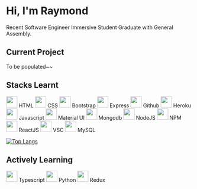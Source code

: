 # Hi, I'm Raymond

Recent Software Engineer Immersive Student Graduate with General Assembly.

## Current Project

To be populated~~

## Stacks Learnt

<img src="https://seeklogo.com/images/H/html5-logo-EF92D240D7-seeklogo.com.png" width="30"/> HTML <img src="https://seeklogo.com/images/C/css-3-logo-AF06D75231-seeklogo.com.png" width="30"/> CSS <img src="https://upload.wikimedia.org/wikipedia/commons/b/b2/Bootstrap_logo.svg" width="30"/> Bootstrap <img src="https://seeklogo.com/images/E/express-js-logo-FA36FF1D3F-seeklogo.com.png" width="30"/> Express <img src="https://upload.wikimedia.org/wikipedia/commons/9/91/Octicons-mark-github.svg" width="30"/> Github <img src="https://upload.wikimedia.org/wikipedia/commons/8/89/Logo_di_Heroku.png" width="30"/> Heroku <img src="https://upload.wikimedia.org/wikipedia/commons/b/ba/Javascript_badge.svg" width="30"/> Javascript <img src="https://seeklogo.com/images/M/material-ui-logo-5BDCB9BA8F-seeklogo.com.png" width="30"/> Material UI <img src="https://upload.wikimedia.org/wikipedia/commons/3/32/Mongo-db-logo.png" width="30"/> Mongodb <img src="https://upload.wikimedia.org/wikipedia/commons/d/d9/Node.js_logo.svg" width="30"/> NodeJS <img src="https://upload.wikimedia.org/wikipedia/commons/d/db/Npm-logo.svg" width="30"/> NPM <img src="https://upload.wikimedia.org/wikipedia/commons/a/a7/React-icon.svg" width="30"/> ReactJS <img src="https://upload.wikimedia.org/wikipedia/commons/9/9a/Visual_Studio_Code_1.35_icon.svg" width="30"/> VSC <img src="https://upload.wikimedia.org/wikipedia/commons/b/b2/Database-mysql.svg" width="30"> MySQL

[![Top Langs](https://github-readme-stats.vercel.app/api/top-langs/?username=raymondseah&layout=compact&langs_count=10&theme=dracula)](https://github.com/raymondseah/github-readme-stats)

## Actively Learning

<img src="https://upload.wikimedia.org/wikipedia/commons/4/4c/Typescript_logo_2020.svg" width="30"> Typescript <img src="https://upload.wikimedia.org/wikipedia/commons/c/c3/Python-logo-notext.svg" width="30"> Python <img src="https://upload.wikimedia.org/wikipedia/commons/9/9e/Cib-redux_%28CoreUI_Icons_v1.0.0%29.svg" width="30"> Redux
